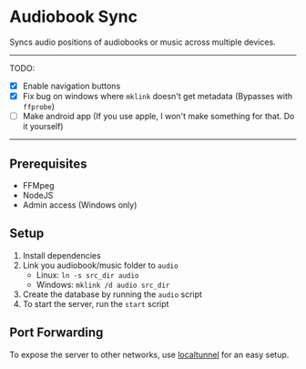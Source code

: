 # Audiobook Sync

Syncs audio positions of audiobooks or music across multiple devices.

---

TODO:

- [x] Enable navigation buttons
- [x] Fix bug on windows where `mklink` doesn't get metadata (Bypasses with `ffprobe`)
- [ ] Make android app (If you use apple, I won't make something for that. Do it yourself)

---

## Prerequisites

- FFMpeg
- NodeJS
- Admin access (Windows only)

## Setup

1. Install dependencies
2. Link you audiobook/music folder to `audio`
    - Linux: `ln -s src_dir audio`
    - Windows: `mklink /d audio src_dir`
3. Create the database by running the `audio` script
4. To start the server, run the `start` script

## Port Forwarding

To expose the server to other networks, use [localtunnel](https://www.npmjs.com/package/localtunnel) for an easy setup.
